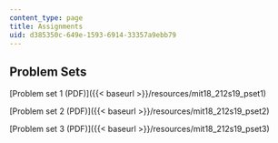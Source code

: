 ```yaml
---
content_type: page
title: Assignments
uid: d385350c-649e-1593-6914-33357a9ebb79
---
```


Problem Sets
------------

[Problem set 1 (PDF)]({{< baseurl >}}/resources/mit18_212s19_pset1)

[Problem set 2 (PDF)]({{< baseurl >}}/resources/mit18_212s19_pset2)

[Problem set 3 (PDF)]({{< baseurl >}}/resources/mit18_212s19_pset3)